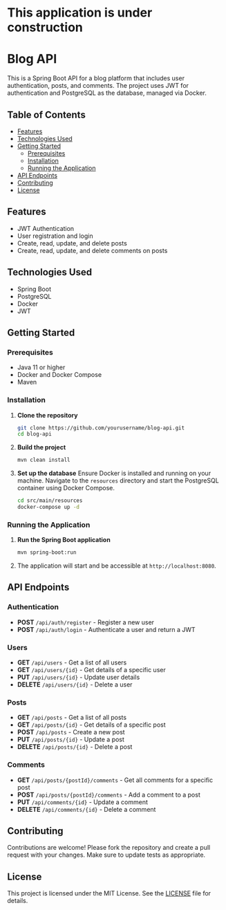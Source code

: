 # This application is under construction

# Blog API

This is a Spring Boot API for a blog platform that includes user authentication, posts, and comments. The project uses JWT for authentication and PostgreSQL as the database, managed via Docker.

## Table of Contents
- [Features](#features)
- [Technologies Used](#technologies-used)
- [Getting Started](#getting-started)
  - [Prerequisites](#prerequisites)
  - [Installation](#installation)
  - [Running the Application](#running-the-application)
- [API Endpoints](#api-endpoints)
- [Contributing](#contributing)
- [License](#license)

## Features
- JWT Authentication
- User registration and login
- Create, read, update, and delete posts
- Create, read, update, and delete comments on posts

## Technologies Used
- Spring Boot
- PostgreSQL
- Docker
- JWT

## Getting Started

### Prerequisites
- Java 11 or higher
- Docker and Docker Compose
- Maven

### Installation

1. **Clone the repository**
    ```bash
    git clone https://github.com/yourusername/blog-api.git
    cd blog-api
    ```

2. **Build the project**
    ```bash
    mvn clean install
    ```

3. **Set up the database**
   Ensure Docker is installed and running on your machine. Navigate to the `resources` directory and start the PostgreSQL container using Docker Compose.
    ```bash
    cd src/main/resources
    docker-compose up -d
    ```

### Running the Application

1. **Run the Spring Boot application**
    ```bash
    mvn spring-boot:run
    ```

2. The application will start and be accessible at `http://localhost:8080`.

## API Endpoints

### Authentication
- **POST** `/api/auth/register` - Register a new user
- **POST** `/api/auth/login` - Authenticate a user and return a JWT

### Users
- **GET** `/api/users` - Get a list of all users
- **GET** `/api/users/{id}` - Get details of a specific user
- **PUT** `/api/users/{id}` - Update user details
- **DELETE** `/api/users/{id}` - Delete a user

### Posts
- **GET** `/api/posts` - Get a list of all posts
- **GET** `/api/posts/{id}` - Get details of a specific post
- **POST** `/api/posts` - Create a new post
- **PUT** `/api/posts/{id}` - Update a post
- **DELETE** `/api/posts/{id}` - Delete a post

### Comments
- **GET** `/api/posts/{postId}/comments` - Get all comments for a specific post
- **POST** `/api/posts/{postId}/comments` - Add a comment to a post
- **PUT** `/api/comments/{id}` - Update a comment
- **DELETE** `/api/comments/{id}` - Delete a comment

## Contributing

Contributions are welcome! Please fork the repository and create a pull request with your changes. Make sure to update tests as appropriate.

## License

This project is licensed under the MIT License. See the [LICENSE](LICENSE) file for details.
